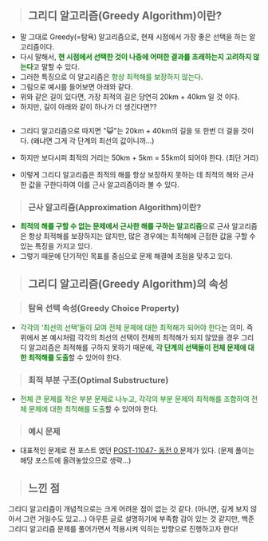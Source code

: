 <blockquote>
<h2 id="그리디-알고리즘greedy-algorithm이란">그리디 알고리즘(Greedy Algorithm)이란?</h2>
</blockquote>
<ul>
<li>말 그대로 Greedy(=탐욕) 알고리즘으로, 현재 시점에서 가장 좋은 선택을 하는 알고리즘이다. </li>
<li>다시 말해서, <span style="color: green;"><strong>현 시점에서 선택한 것이 나중에 어떠한 결과를 초래하는지 고려하지 않는다</strong></span>고 말할 수 있다.</li>
<li>그러한 특징으로 이 알고리즘은 <span style="color: green;">항상 최적해를 보장하지 않는다</span>.</li>
<li>그림으로 예시를 들어보면 아래와 같다.
<img alt="" src="https://velog.velcdn.com/images/gayeong39/post/625aa4c3-b5a3-43b4-bf4b-450791eaac59/image.png" /></li>
<li>위와 같은 길이 있다면, 가장 최적의 길은 당연히 20km + 40km 일 것 이다. </li>
<li>하지만, 길이 아래와 같이 하나가 더 생긴다면??
<img alt="" src="https://velog.velcdn.com/images/gayeong39/post/fa17ea9d-29de-4e2e-831c-34ba83a79788/image.png" /></li>
</ul>
<p><img alt="" src="https://velog.velcdn.com/images/gayeong39/post/bb0255c7-aa8a-44d8-852a-b67a800e56f0/image.png" /></p>
<ul>
<li><p>그리디 알고리즘으로 따지면 &quot;😺&quot;는 20km + 40km의 길을 또 한번 더 걸을 것이다. (왜냐면 그게 각 단계의 최선의 값이니까...) </p>
</li>
<li><p>하지만 보다시피 최적의 거리는 50km + 5km = 55km이 되어야 한다. (최단 거리)
<img alt="" src="https://velog.velcdn.com/images/gayeong39/post/1841c486-2ad5-493f-bbd5-2ec7804bd8d8/image.png" /></p>
</li>
<li><p>이렇게 그리디 알고리즘은 최적의 해를 항상 보장하지 못하는 데 최적의 해와 근사한 값을 구한다하여 이를 근사 알고리즘이라 볼 수 있다.</p>
</li>
</ul>
<blockquote>
<h3 id="근사-알고리즘approximation-algorithm이란">근사 알고리즘(Approximation Algorithm)이란?</h3>
</blockquote>
<ul>
<li><span style="color: green;"><strong>최적의 해를 구할 수 없는 문제에서 근사한 해를 구하는 알고리즘</strong></span>으로 근사 알고리즘은 항상 최적해를 보장하지는 않지만, 많은 경우에는 최적해에 근접한 값을 구할 수 있는 특징을 가지고 있다. </li>
<li>그렇기 때문에 단기적인 목표를 중심으로 문제 해결에 초점을 맞추고 있다.</li>
</ul>
<blockquote>
<h2 id="그리디-알고리즘greedy-algorithm의-속성">그리디 알고리즘(Greedy Algorithm)의 속성</h2>
</blockquote>
<blockquote>
<h3 id="탐욕-선택-속성greedy-choice-property">탐욕 선택 속성(Greedy Choice Property)</h3>
</blockquote>
<ul>
<li><span style="color: green;">각각의 ‘최선의 선택’들이 모여 전체 문제에 대한 최적해가 되어야 한다</span>는 의미. 즉 위에서 본 예시처럼 각각의 최선의 선택이 전체의 최적해가 되지 않았을 경우 그리디 알고리즘은 최적해를 구하지 못하기 때문에, <span style="color: green;"><strong>각 단계의 선택들이 전체 문제에 대한 최적해를 도출</strong></span>할 수 있어야 한다.</li>
</ul>
<blockquote>
<h3 id="최적-부분-구조optimal-substructure">최적 부분 구조(Optimal Substructure)</h3>
</blockquote>
<ul>
<li><span style="color: green;">전체 큰 문제를 작은 부분 문제로 나누고, 각각의 부분 문제의 최적해를 조합하여 전체 문제에 대한 최적해를 도출</span>할 수 있어야 한다.</li>
</ul>
<blockquote>
<h3 id="예시-문제">예시 문제</h3>
</blockquote>
<ul>
<li>대표적인 문제로 전 포스트 였던 <a href="https://velog.io/@gayeong39/%EB%B0%B1%EC%A4%80-11047-%EB%8F%99%EC%A0%84-0-JAVA">POST-11047- 동전 0 </a> 문제가 있다. (문제 풀이는 해당 포스트에 올려놓았으므로 생략...)</li>
</ul>
<blockquote>
<h2 id="느낀-점">느낀 점</h2>
</blockquote>
<p>그리디 알고리즘이 개념적으로는 크게 어려운 점이 없는 것 같다. (아니면, 깊게 보지 않아서 그런 거일수도 있고...) 아무튼 글로 설명하기에 부족함 감이 있는 것 같지만, 백준 그리디 알고리즘 문제를 풀어가면서 적용시켜 익히는 방향으로 진행하고자 한다! </p>